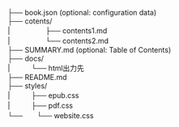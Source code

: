 ├── book.json (optional: configuration data)  
├── cotents/  
|　　　　　├── contents1.md     
|　　　　　└── contents2.md   
├── SUMMARY.md (optional: Table of Contents)    
├── docs/  
|　　　└── html出力先    
├── README.md  
├── styles/  
|　　　├── epub.css   
|　　　├── pdf.css  
└──　　└── website.css 